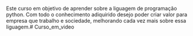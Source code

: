 Este curso em objetivo de aprender sobre a liguagem de programação python.
Com todo o conhecimento adiquirido desejo poder criar valor para empresa que trabalho e sociedade, melhorando cada vez mais sobre essa liguagem.# Curso_em_video
